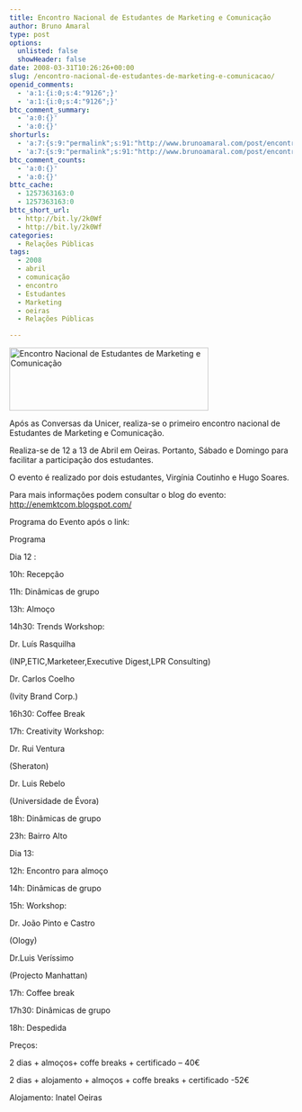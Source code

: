 ```yaml
---
title: Encontro Nacional de Estudantes de Marketing e Comunicação
author: Bruno Amaral
type: post
options:
  unlisted: false
  showHeader: false
date: 2008-03-31T10:26:26+00:00
slug: /encontro-nacional-de-estudantes-de-marketing-e-comunicacao/
openid_comments:
  - 'a:1:{i:0;s:4:"9126";}'
  - 'a:1:{i:0;s:4:"9126";}'
btc_comment_summary:
  - 'a:0:{}'
  - 'a:0:{}'
shorturls:
  - 'a:7:{s:9:"permalink";s:91:"http://www.brunoamaral.com/post/encontro-nacional-de-estudantes-de-marketing-e-comunicacao/";s:7:"tinyurl";s:25:"http://tinyurl.com/cbwjpr";s:4:"isgd";s:17:"http://is.gd/pFAS";s:5:"bitly";s:19:"http://bit.ly/RtFM3";s:5:"snipr";s:22:"http://snipr.com/ev0i1";s:5:"snurl";s:22:"http://snurl.com/ev0i1";s:7:"snipurl";s:24:"http://snipurl.com/ev0i1";}'
  - 'a:7:{s:9:"permalink";s:91:"http://www.brunoamaral.com/post/encontro-nacional-de-estudantes-de-marketing-e-comunicacao/";s:7:"tinyurl";s:25:"http://tinyurl.com/cbwjpr";s:4:"isgd";s:17:"http://is.gd/pFAS";s:5:"bitly";s:19:"http://bit.ly/RtFM3";s:5:"snipr";s:22:"http://snipr.com/ev0i1";s:5:"snurl";s:22:"http://snurl.com/ev0i1";s:7:"snipurl";s:24:"http://snipurl.com/ev0i1";}'
btc_comment_counts:
  - 'a:0:{}'
  - 'a:0:{}'
bttc_cache:
  - 1257363163:0
  - 1257363163:0
bttc_short_url:
  - http://bit.ly/2k0Wf
  - http://bit.ly/2k0Wf
categories:
  - Relações Públicas
tags:
  - 2008
  - abril
  - comunicação
  - encontro
  - Estudantes
  - Marketing
  - oeiras
  - Relações Públicas

---
```

<img class="alignleft" src="http://bp3.blogger.com/_y3TK5eH0s_c/R8StjIAJbOI/AAAAAAAAABo/tEO88SyHIJo/S1600-R/Blog+Lay.jpg" alt="Encontro Nacional de Estudantes de Marketing e Comunicação" width="354" height="112" />
  
Após as Conversas da Unicer, realiza-se o primeiro encontro nacional de Estudantes de Marketing e Comunicação.

Realiza-se de 12 a 13 de Abril em Oeiras. Portanto, Sábado e Domingo para facilitar a participação dos estudantes.

O evento é realizado por dois estudantes, Virgínia Coutinho e Hugo Soares.

Para mais informações podem consultar o blog do evento: <http://enemktcom.blogspot.com/>

Programa do Evento após o link:<!--more-->

Programa

Dia 12 :

10h: Recepção
  
11h: Dinâmicas de grupo
  
13h: Almoço
  
14h30: Trends Workshop:

Dr. Luís Rasquilha
  
(INP,ETIC,Marketeer,Executive Digest,LPR Consulting)
  
Dr. Carlos Coelho
  
(Ivity Brand Corp.)

16h30: Coffee Break
  
17h: Creativity Workshop:
  
Dr. Rui Ventura
  
(Sheraton)
  
Dr. Luis Rebelo
  
(Universidade de Évora)

18h: Dinâmicas de grupo
  
23h: Bairro Alto
  
Dia 13:

12h: Encontro para almoço
  
14h: Dinâmicas de grupo
  
15h: Workshop:

Dr. João Pinto e Castro
  
(Ology)
  
Dr.Luis Veríssimo
  
(Projecto Manhattan)

17h: Coffee break
  
17h30: Dinâmicas de grupo
  
18h: Despedida

Preços:
  
2 dias + almoços+ coffe breaks + certificado &#8211; 40€

2 dias + alojamento + almoços + coffe breaks + certificado -52€
  
Alojamento: Inatel Oeiras